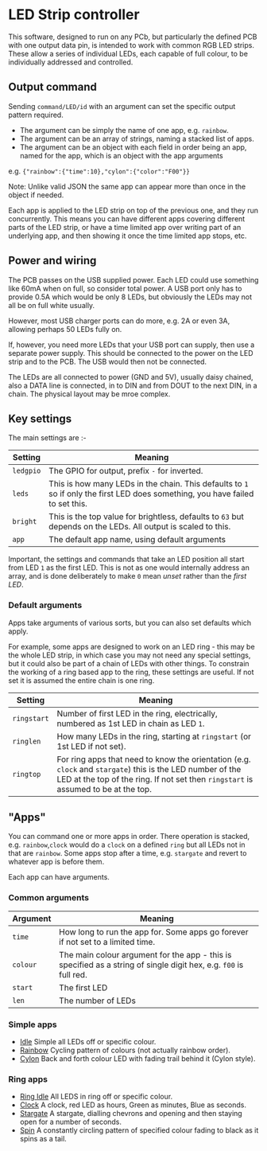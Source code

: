 # LED Strip controller

This software, designed to run on any PCb, but particularly the defined PCB with one output data pin, is intended to work with common RGB LED strips. These allow a series of individual LEDs, each capable of full colour, to be individually addressed and controlled.

## Output command

Sending `command/LED/id` with an argument can set the specific output pattern required.

- The argument can be simply the name of one app, e.g. `rainbow`.
- The argument can be an array of strings, naming a stacked list of apps. 
- The argument can be an object with each field in order being an app, named for the app, which is an object with the app arguments

e.g. `{"rainbow":{"time":10},"cylon":{"color":"F00"}}`

Note: Unlike valid JSON the same app can appear more than once in the object if needed.

Each app is applied to the LED strip on top of the previous one, and they run concurrently. This means you can have different apps covering different parts of the LED strip, or have a time limited app over writing part of an underlying app, and then showing it once the time limited app stops, etc.

## Power and wiring

The PCB passes on the USB supplied power. Each LED could use something like 60mA when on full, so consider total power. A USB port only has to provide 0.5A which would be only 8 LEDs, but obviously the LEDs may not all be on full white usually.

However, most USB charger ports can do more, e.g. 2A or even 3A, allowing perhaps 50 LEDs fully on.

If, however, you need more LEDs that your USB port can supply, then use a separate power supply. This should be connected to the power on the LED strip and to the PCB. The USB would then not be connected.

The LEDs are all connected to power (GND and 5V), usually daisy chained, also a DATA line is connected, in to DIN and from DOUT to the next DIN, in a chain. The physical layout may be mroe complex.

## Key settings

The main settings are :-

|Setting|Meaning|
|-------|-------|
|`ledgpio`|The GPIO for output, prefix `-` for inverted.|
|`leds`|This is how many LEDs in the chain. This defaults to `1` so if only the first LED does something, you have failed to set this.|
|`bright`|This is the top value for brightless, defaults to `63` but depends on the LEDs. All output is scaled to this.|
|`app`|The default app name, using default arguments|

Important, the settings and commands that take an LED position all start from LED `1` as the first LED. This is not as one would internally address an array, and is done deliberately to make `0` mean *unset* rather than the *first LED*.

### Default arguments

Apps take arguments of various sorts, but you can also set defaults which apply.

For example, some apps are designed to work on an LED ring - this may be the whole LED strip, in which case you may not need any special settings, but it could also be part of a chain of LEDs with other things. To constrain the working of a ring based app to the ring, these settings are useful. If not set it is assumed the entire chain is one ring.

|Setting|Meaning|
|-------|-------|
|`ringstart`|Number of first LED in the ring, electrically, numbered as 1st LED in chain as LED `1`.|
|`ringlen`|How many LEDs in the ring, starting at `ringstart` (or 1st LED if not set).|
|`ringtop`|For ring apps that need to know the orientation (e.g. `clock` and `stargate`) this is the LED number of the LED at the top of the ring. If not set then `ringstart` is assumed to be at the top.|

## "Apps"

You can command one or more apps in order. There operation is stacked, e.g. `rainbow`,`clock` would do a `clock` on a defined `ring` but all LEDs not in that are `rainbow`. Some apps stop after a time, e.g. `stargate` and revert to whatever app is before them.

Each app can have arguments.

### Common arguments

|Argument|Meaning|
|--------|-------|
|`time`|How long to run the app for. Some apps go forever if not set to a limited time.|
|`colour`|The main colour argument for the app - this is specified as a string of single digit hex, e.g. `f00` is full red.|
|`start`|The first LED|
|`len`|The number of LEDs|

### Simple apps

- [Idle](idle.md) Simple all LEDs off or specific colour.
- [Rainbow](rainbow.md) Cycling pattern of colours (not actually rainbow order).
- [Cylon](cylon.md) Back and forth colour LED with fading trail behind it (Cylon style).

### Ring apps

- [Ring Idle](ringidle.md) All LEDS in ring off or specific colour.
- [Clock](clock.md) A clock, red LED as hours, Green as minutes, Blue as seconds.
- [Stargate](stargate.md) A stargate, dialling chevrons and opening and then staying open for a number of seconds.
- [Spin](spin.md) A constantly circling pattern of specified colour fading to black as it spins as a tail.

